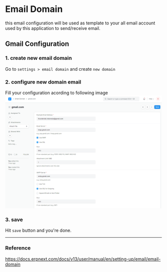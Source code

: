 #  Email Domain
this email configuration will be used as template to your all email account used by this application to send/receive email.


## Gmail Configuration

### 1. create new email domain 
Go to `settings > email domain` and create `new domain`

### 2. configure new domain email 
Fill your configuration acording to following image
![alt text](../assets/emaildomain1.png "Title")

### 3. save
Hit `save` button and you're done.

----------------------

### Reference
https://docs.erpnext.com/docs/v13/user/manual/en/setting-up/email/email-domain
